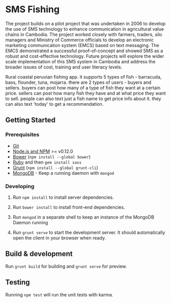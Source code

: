 # SMS Fishing 
The project builds on a pilot project that was undertaken in 2006 to
develop the use of SMS technology to enhance communication in agricultural
value chains in Cambodia. The project worked closely with farmers, traders,
silo managers and Ministry of Commerce officials to develop an electronic
marketing communication system (EMCS) based on text messaging. The
EMCS demonstrated a successful proof-of-concept and showed SMS as a
robust and cost-effective technology. Future projects will explore the wider
scale implementation of this SMS system in Cambodia and address the broader
issues of cost, training and user literacy levels. 

Rural coastal peruvian fishing app. it supports 5  types of fish - barracuda, bass, flounder, tuna,  mojarra. there are 2 types of users - buyers and sellers. buyers can post how many of a type of fish they want at a certain price. sellers can post how many fish they have and at what price they want to sell. people can also text just a fish name to get price info about it. they can also text 'today' to get a recommendation.


## Getting Started

### Prerequisites

- [Git](https://git-scm.com/)
- [Node.js and NPM](nodejs.org) >= v0.12.0
- [Bower](bower.io) (`npm install --global bower`)
- [Ruby](https://www.ruby-lang.org) and then `gem install sass`
- [Grunt](http://gruntjs.com/) (`npm install --global grunt-cli`)
- [MongoDB](https://www.mongodb.org/) - Keep a running daemon with `mongod`

### Developing

1. Run `npm install` to install server dependencies.

2. Run `bower install` to install front-end dependencies.

3. Run `mongod` in a separate shell to keep an instance of the MongoDB Daemon running

4. Run `grunt serve` to start the development server. It should automatically open the client in your browser when ready.

## Build & development

Run `grunt build` for building and `grunt serve` for preview.

## Testing

Running `npm test` will run the unit tests with karma.
